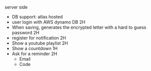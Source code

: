 server side

- DB support: atlas hosted
- user login with AWS dynamo DB
2H
- When saving, generates the encrypted letter with a hard to guess password
2H
- register for notification
2H
-   Show a youtube playlist
2H
-   Show a countdown
1H
-   Ask for a reminder
2H
    - Email
    - Code

